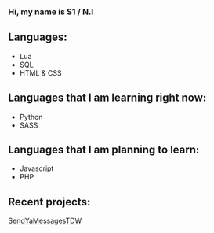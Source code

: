 
### Hi, my name is S1 / N.I

## Languages:

- Lua
- SQL
- HTML & CSS

## Languages that I am learning right now:

- Python
- SASS

## Languages that I am planning to learn:

- Javascript
- PHP

## Recent projects:
[SendYaMessagesTDW](https://github.com/Sourcs/SendYaMessageTDW)

<!--
**S1RRZ/S1RRZ** is a ✨ _special_ ✨ repository because its `README.md` (this file) appears on your GitHub profile.

Here are some ideas to get you started:

